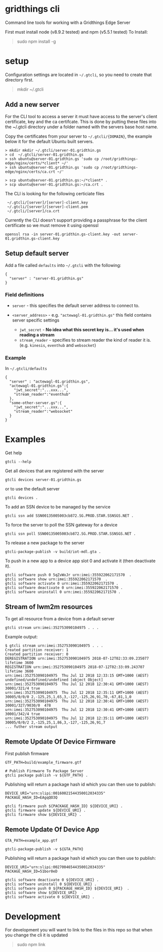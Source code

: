 # gridthings cli
Command line tools for working with a Gridthings Edge Server

First must install node (v8.9.2 tested) and npm (v5.5.1 tested)
To Install:

> sudo npm install -g

# setup

Configuration settings are located in `~/.gtcli`, so you need to create that directory first.

> mkdir ~/.gtcli

## Add a new server

For the CLI tool to access a server it must have access to the server's client certificate, key and the ca certifcate. This is done by putting
these files into the ~/.gtcli directory under a folder named with the servers base host name.

Copy the certificates from your server to `~/.gtcli/{DOMAIN}`, the example below it for the default Ubuntu built servers.

```
> mkdir mkdir ~/.gtcli/server-01.gridthin.gs
> cd  ~/.gtcli/server-01.gridthin.gs
> ssh ubuntu@server-01.gridthin.gs 'sudo cp /root/gridthings-edge/nginx/certs/*client* ~/'
> ssh ubuntu@server-01.gridthin.gs 'sudo cp /root/gridthings-edge/nginx/certs/ca.crt ~/'

> scp ubuntu@server-01.gridthin.gs:~/*client* .
> scp ubuntu@server-01.gridthin.gs:~/ca.crt .
```

The CLI is looking for the following certiciate files

```
 ~/.gtcli/[server]/[server]-client.key
 ~/.gtcli/[server]/[server]-client.pem
 ~/.gtcli/[server]/ca.crt
```

Currently the CLI doesn't support providing a passphrase for the client certificate so we must remove it using openssl

```
openssl rsa -in server-01.gridthin.gs-client.key -out server-01.gridthin.gs-client.key
```

## Setup default server

Add a file called `defaults` into `~/.gtcli` with the following:

```
{
  "server" : "server-01.gridthin.gs"
}
```

### Field definitions

* `server` - this specifies the default server address to connect to.

* `<server_address>` - e.g. `"actewagl-01.gridthin.gs"` this field contains server specific settings
    - `jwt_secret` - **No idea what this secret key is... it's used when reading a stream**
    - `stream_reader` - specifies to stream reader the kind of reader it is. (e.g. `kinesis`, `eventhub` and `websocket`)

### Example

In `~/.gtcli/defaults`

```
{
  "server" : "actewagl-01.gridthin.gs",
  "actewagl-01.gridthin.gs":{
    "jwt_secret":"...xxx...",
    "stream_reader":"eventhub"
  },
  "some-other-server.gs":{
    "jwt_secret":"...xxx...",
    "stream_reader":"websocket"
  }
}
```



# Examples

Get help
```
gtcli --help
```

Get all devices that are registered with the server
```
gtcli devices server-01.gridthin.gs
```

or to use the default server
```
gtcli devices .
```

To add an SSN device to be managed by the service
```
gtcli ssn add SSN00135005003cb872.SG.PROD.STAR.SSNSGS.NET .
```

To force the server to poll the SSN gateway for a device
```
gtcli ssn poll SSN00135005003cb872.SG.PROD.STAR.SSNSGS.NET .
```

To release a new package to the server
```
gtcli-package-publish -v build/iot-mdl.gta .
```

To push in a new app to a device app slot 0 and activate it (then deactivate it).
```
gtcli software push 0 5qZvWxJr urn:imei:355922062171570  .
gtcli software show urn:imei:355922062171570  .
gtcli software activate 0 urn:imei:355922062171570 .
gtcli software deactivate 0 urn:imei:355922062171570 .
gtcli software uninstall 0 urn:imei:355922062171570 .
```



## Stream of lwm2m resources

To get all resource from a device from a default server

```
gtcli stream urn:imei:352753090104975 . . .
```

Example output:

```
$ gtcli stream urn:imei:352753090104975 . . .
Created partition receiver: 1
Created partition receiver: 0
DEREGISTRATION urn:imei:352753090104975 2018-07-12T02:33:09.235077  lifetime 3600
REGISTRATION urn:imei:352753090104975 2018-07-12T02:33:09.243707  lifetime 3600
urn:imei:352753090104975  Thu Jul 12 2018 12:33:15 GMT+1000 (AEST)  undefined/undefined/undefined [object Object]
urn:imei:352753090104975  Thu Jul 12 2018 12:30:41 GMT+1000 (AEST)  30001/321/4 true
urn:imei:352753090104975  Thu Jul 12 2018 12:35:11 GMT+1000 (AEST)  30005/0/0/0 2,-125,25,1,65,3,-127,-125,26,91,70,-67,81,1,0
urn:imei:352753090104975  Thu Jul 12 2018 12:30:41 GMT+1000 (AEST)  30001/327/9030/0  478
urn:imei:352753090104975  Thu Jul 12 2018 12:30:41 GMT+1000 (AEST)  30001/342/4 true
urn:imei:352753090104975  Thu Jul 12 2018 12:35:11 GMT+1000 (AEST)  30005/0/0/2 2,-125,25,1,86,3,-127,-125,26,91,7
... futher stream output
```

## Remote Update Of Device Firmware

First publish firmware

```
GTF_PATH=build/example_firmware.gtf

# Publish Firmware To Package Server
gtcli package publish -v ${GTF_PATH} .
```

Publishing will return a package hash id which you can then use to publish:

```
DEVICE_URI="urn:slipi:00160021544350012034335"
PACKAGE_HASH_ID=EAgqQO3Q

gtcli firmware push ${PACKAGE_HASH_ID} ${DEVICE_URI} .
gtcli firmware update ${DEVICE_URI} .
gtcli firmware show ${DEVICE_URI} .
```

## Remote Update Of Device App

```
GTA_PATH=example_app.gtf

gtcli-package-publish -v ${GTA_PATH}
```

Publishing will return a package hash id which you can then use to publish:

```
DEVICE_URI="urn:slipi:00270046544350012034335"
PACKAGE_HASH_ID=51bor0eD

gtcli software deactivate 0 ${DEVICE_URI} .
gtcli software uninstall 0 ${DEVICE_URI} .
gtcli software push 0 ${PACKAGE_HASH_ID} ${DEVICE_URI}  .
gtcli software show ${DEVICE_URI}  .
gtcli software activate 0 ${DEVICE_URI} .
```


# Development

For development you will want to link to the files in this repo so that when you change the cli it is
updated

> sudo npm link
